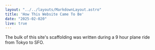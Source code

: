 ```yaml
---
layout: "../../layouts/MarkdownLayout.astro"
title: 'How This Website Came To Be'
date: "2025-02-020" 
live: true
---
```


The bulk of this site's scaffolding was written during a 9 hour plane ride from Tokyo to SFO. 
